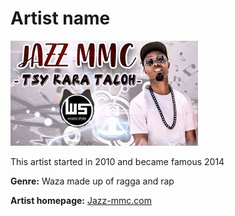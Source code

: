 # Artist name

![alt text](jazz.JPG)

This artist started in 2010 and became famous 2014

**Genre:** Waza made up of ragga and rap

**Artist homepage:** [Jazz-mmc.com](https://latribune.cyber-diego.com/culture/1963-jazz-mmc-une-carriere-en-evolution-avec-ou-sans-le-gweta.html)
